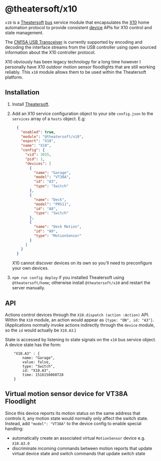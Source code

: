 # @theatersoft/x10
`x10` is a [Theatersoft](https://www.theatersoft.com) [bus](https://github.com/theatersoft/bus) service module that
encapsulates the [X10](https://en.wikipedia.org/wiki/X10_(industry_standard)) home automation protocol to provide 
consistent [device](https://github.com/theatersoft/device) APIs for X10 control and state management.

The [CM15A USB Transceiver](https://www.x10.com/cm15a-module.html) is currently supported by 
encoding and decoding the interface streams from the USB controller using open sourced information about 
the X10 controller protocol.

X10 obviously has been legacy technology for a long time however I personally have X10 outdoor motion sensor floodlights that 
are still working reliably. This `x10` module allows them to be used within the Theatersoft platform.

## Installation
1. Install [Theatersoft](https://www.theatersoft.com). 

2. Add an X10 service configuration object to your site `config.json` to the `services` array of a `hosts` object. E.g:
    ```json
      {
        "enabled": true,
        "module": "@theatersoft/x10",
        "export": "X10",
        "name": "X10",
        "config": {
          "vid": 3015,
          "pid": 1,
          "devices": [
            {
              "name": "Garage",
              "model": "VT38A",
              "id": "A3",
              "type": "Switch"
            },
            {
              "name": "Deck",
              "model": "PR511",
              "id": "A8",
              "type": "Switch"
            },
            {
              "name": "Deck Motion",
              "id": "A9",
              "type": "MotionSensor"
            }
          ]
        }
      }
    ```
    X10 cannot discover devices on its own so you'll need to preconfigure your own devices.
    
3. `npm run config deploy` if you installed Theatersoft using `@theatersoft/home`; otherwise install `@theatersoft/x10`
and restart the server manually.  

## API

Actions control devices through the `X10.dispatch (action :Action)` API. Within the `X10` module, an action would appear 
as `{type: "ON", id: "A3"}`. (Applications normally invoke actions indirectly through the `device` module, so the `id`
would actually be `X10.A3`.)

State is accessed by listening to state signals on the `x10` bus service object. A device state has the form:
```
    "X10.A3" : {
        name: "Garage",
        value: false,
        type: "Switch",
        id: "X10.A3",
        time: 1516156060728
    }
```

## Virtual motion sensor device for VT38A Floodlight
Since this device reports its motion status on the same address that controls it, any motion state would normally only affect the switch state. Instead, add `"model": "VT38A"` to the device config to enable special handling: 
* automatically create an associated virtual `MotionSensor` device e.g. `X10.A3.0`
* discriminate incoming commands between motion reports that update virtual device state and switch commands that update switch state
